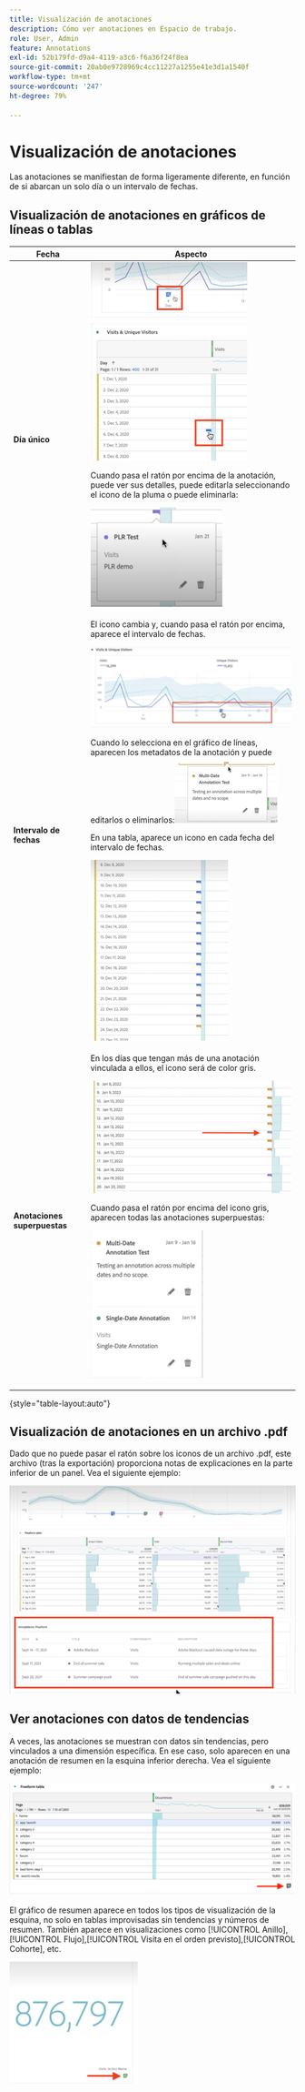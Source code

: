 ```yaml
---
title: Visualización de anotaciones
description: Cómo ver anotaciones en Espacio de trabajo.
role: User, Admin
feature: Annotations
exl-id: 52b179fd-d9a4-4119-a3c6-f6a36f24f8ea
source-git-commit: 20ab0e9728969c4cc11227a1255e41e3d1a1540f
workflow-type: tm+mt
source-wordcount: '247'
ht-degree: 79%

---
```


# Visualización de anotaciones

Las anotaciones se manifiestan de forma ligeramente diferente, en función de si abarcan un solo día o un intervalo de fechas.

## Visualización de anotaciones en gráficos de líneas o tablas

| Fecha | Aspecto |
| --- | --- |
| **Día único** | ![](assets/single-day.png)<p>Cuando pasa el ratón por encima de la anotación, puede ver sus detalles, puede editarla seleccionando el icono de la pluma o puede eliminarla:<p> ![](assets/hover.png) |
| **Intervalo de fechas** | El icono cambia y, cuando pasa el ratón por encima, aparece el intervalo de fechas.<p>![](assets/multi-day.png)<p>Cuando lo selecciona en el gráfico de líneas, aparecen los metadatos de la anotación y puede editarlos o eliminarlos:![](assets/multi-hover.png)<p>En una tabla, aparece un icono en cada fecha del intervalo de fechas.<p>![](assets/multi-day-table.png) |
| **Anotaciones superpuestas** | En los días que tengan más de una anotación vinculada a ellos, el icono será de color gris.<p>![](assets/grey.png)<p>Cuando pasa el ratón por encima del icono gris, aparecen todas las anotaciones superpuestas:<p>![](assets/overlap.png) |

{style=&quot;table-layout:auto&quot;}

## Visualización de anotaciones en un archivo .pdf

Dado que no puede pasar el ratón sobre los iconos de un archivo .pdf, este archivo (tras la exportación) proporciona notas de explicaciones en la parte inferior de un panel. Vea el siguiente ejemplo:

![](assets/ann-pdf.png)

## Ver anotaciones con datos de tendencias

A veces, las anotaciones se muestran con datos sin tendencias, pero vinculados a una dimensión específica. En ese caso, solo aparecen en una anotación de resumen en la esquina inferior derecha. Vea el siguiente ejemplo:

![](assets/non-date.png)

El gráfico de resumen aparece en todos los tipos de visualización de la esquina, no solo en tablas improvisadas sin tendencias y números de resumen. También aparece en visualizaciones como [!UICONTROL Anillo], [!UICONTROL Flujo],[!UICONTROL Visita en el orden previsto],[!UICONTROL Cohorte], etc.

![](assets/ann-summary.png)
